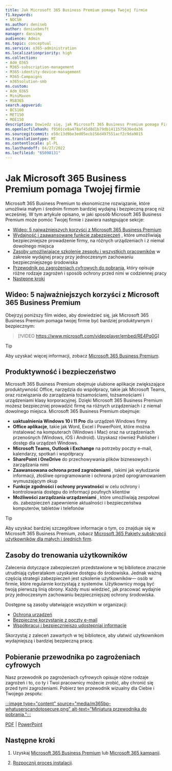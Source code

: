 ```yaml
---
title: Jak Microsoft 365 Business Premium pomaga Twojej firmie
f1.keywords:
- NOCSH
ms.author: deniseb
author: denisebmsft
manager: dansimp
audience: Admin
ms.topic: conceptual
ms.service: o365-administration
ms.localizationpriority: high
ms.collection:
- Adm_O365
- M365-subscription-management
- M365-identity-device-management
- M365-Campaigns
- m365solution-smb
ms.custom:
- Adm_O365
- MiniMaven
- MSB365
search.appverid:
- BCS160
- MET150
- MOE150
description: Dowiedz się, jak Microsoft 365 Business Premium pomaga Firmie w zapewnianiu produktywności i bezpieczeństwa.
ms.openlocfilehash: f9501ce8a478af45d8d1b79db1411575636eda36
ms.sourcegitcommit: e50c13d9be3ed05ecb156d497551acf2c9da9015
ms.translationtype: MT
ms.contentlocale: pl-PL
ms.lasthandoff: 04/27/2022
ms.locfileid: "65098131"
---
```

# <a name="how-microsoft-365-business-premium-helps-your-business"></a>Jak Microsoft 365 Business Premium pomaga Twojej firmie

Microsoft 365 Business Premium to ekonomiczne rozwiązanie, które umożliwia małym i średnim firmom bardziej wydajną i bezpieczną pracę niż wcześniej. W tym artykule opisano, w jaki sposób Microsoft 365 Business Premium może pomóc Twojej firmie i zawiera następujące sekcje:

- [Wideo: 5 najważniejszych korzyści z Microsoft 365 Business Premium](#video-top-5-benefits-of-microsoft-365-business-premium)
- [Wydajność i zaawansowane funkcje zabezpieczeń](#productivity-and-security) , które umożliwiają bezpieczniejsze prowadzenie firmy, na różnych urządzeniach i z niemal dowolnego miejsca
- [Zasoby umożliwiające szkolenie zespołu i wszystkich pracowników](#resources-to-train-your-users) w zakresie wydajnej pracy przy jednoczesnym zachowaniu bezpieczniejszego środowiska
- [Przewodnik po zagrożeniach cyfrowych do pobrania](#download-the-digital-threats-guide), który opisuje różne rodzaje zagrożeń i sposób ochrony przed nimi w codziennej pracy
- [Następne kroki](#next-steps)

## <a name="video-top-5-benefits-of-microsoft-365-business-premium"></a>Wideo: 5 najważniejszych korzyści z Microsoft 365 Business Premium

Obejrzyj poniższy film wideo, aby dowiedzieć się, jak Microsoft 365 Business Premium pomaga twojej firmie być bardziej produktywnym i bezpiecznym: <p>

> [!VIDEO https://www.microsoft.com/videoplayer/embed/RE4Pq0G]

> [!TIP]
> Aby uzyskać więcej informacji, zobacz [Microsoft 365 Business Premium](https://www.microsoft.com/microsoft-365/business/microsoft-365-business-premium?activetab=pivot:overviewtab).

## <a name="productivity-and-security"></a>Produktywność i bezpieczeństwo

Microsoft 365 Business Premium obejmuje ulubione aplikacje zwiększające produktywność Office, narzędzia do współpracy, takie jak Microsoft Teams, oraz rozwiązania do zarządzania tożsamościami, tożsamościami i urządzeniami klasy korporacyjnej. Dzięki Microsoft 365 Business Premium możesz bezpieczniej prowadzić firmę na różnych urządzeniach i z niemal dowolnego miejsca. Microsoft 365 Business Premium obejmuje:

- **uaktualnienia Windows 10 i 11 Pro** dla urządzeń Windows firmy
- **Office aplikacje**, takie jak Word, Excel i PowerPoint, które można instalować na komputerach (Windows i Mac) oraz na urządzeniach przenośnych (Windows, iOS i Android). Uzyskasz również Publisher i dostęp dla urządzeń Windows.
- **Microsoft Teams, Outlook i Exchange** na potrzeby poczty e-mail, kalendarzy, spotkań i współpracy
- **SharePoint i OneDrive** do przechowywania plików biznesowych i zarządzania nimi
- **Zaawansowana ochrona przed zagrożeniami** , takimi jak wyłudzanie informacji, złośliwe oprogramowanie i ochrona przed oprogramowaniem wymuszającym okup
- **Funkcje zgodności i ochrony prywatności** w celu ochrony i kontrolowania dostępu do informacji poufnych klientów
- **Możliwości zarządzania urządzeniami** , które umożliwiają zespołowi ds. zabezpieczeń zapewnienie aktualności i bezpieczeństwa komputerów, tabletów i telefonów

> [!TIP]
> Aby uzyskać bardziej szczegółowe informacje o tym, co znajduje się w Microsoft 365 Business Premium, zobacz [Microsoft 365 Pakiety subskrypcji użytkowników dla małych i średnich firm](https://query.prod.cms.rt.microsoft.com/cms/api/am/binary/RWR6bM).

## <a name="resources-to-train-your-users"></a>Zasoby do trenowania użytkowników

Zalecenia dotyczące zabezpieczeń przedstawione w tej bibliotece znacznie utrudniają cyberatakom uzyskanie dostępu do środowiska. Jednak ważną częścią strategii zabezpieczeń jest szkolenie użytkowników&mdash; osób w firmie, które regularnie korzystają z systemów. Użytkownicy mogą być twoją pierwszą linią obrony. Każdy musi wiedzieć, jak pracować wydajnie przy jednoczesnym zachowaniu bezpieczniejszej ochrony środowiska. 

Dostępne są zasoby ułatwiające wszystkim w organizacji:

- [Ochrona urządzeń](m365bp-devices-overview.md)
- [Bezpieczne korzystanie z poczty e-mail](m365bp-protect-email-overview.md)
- [Współpracuj i bezpieczniejszo udostępniaj informacje](m365bp-collaborate-share-securely.md)

Skorzystaj z zaleceń zawartych w tej bibliotece, aby ułatwić użytkownikom wydajniejszą i bardziej bezpieczną pracę.

## <a name="download-the-digital-threats-guide"></a>Pobieranie przewodnika po zagrożeniach cyfrowych

Nasz przewodnik po zagrożeniach cyfrowych opisuje różne rodzaje zagrożeń i to, co ty i Twoi pracownicy możecie zrobić, aby chronić się przed tymi zagrożeniami. Pobierz ten przewodnik wizualny dla Ciebie i Twojego zespołu:

[:::image type="content" source="media/m365bp-whatuserscandotosecure.png" alt-text="Miniatura przewodnika do pobrania.":::](https://download.microsoft.com/download/9/1/f/91fa8f24-9953-4f33-9d87-a95624db5e0b/M365BPWhatCanUsersDoToSecure.pdf)

[PDF](https://download.microsoft.com/download/9/1/f/91fa8f24-9953-4f33-9d87-a95624db5e0b/M365BPWhatCanUsersDoToSecure.pdf) |  [PowerPoint](https://download.microsoft.com/download/9/1/f/91fa8f24-9953-4f33-9d87-a95624db5e0b/M365BPWhatCanUsersDoToSecure.pptx)

## <a name="next-steps"></a>Następne kroki

1. Uzyskaj [Microsoft 365 Business Premium](get-microsoft-365-business-premium.md) lub [Microsoft 365 kampanii](get-microsoft-365-campaigns.md).

2. [Rozpocznij proces instalacji](m365bp-setup-overview.md).
